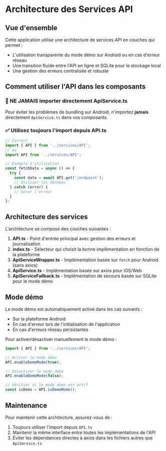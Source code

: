 # Architecture des Services API

## Vue d'ensemble

Cette application utilise une architecture de services API en couches qui permet :
- L'utilisation transparente du mode démo sur Android ou en cas d'erreur réseau
- Une transition fluide entre l'API en ligne et SQLite pour le stockage local
- Une gestion des erreurs centralisée et robuste

## Comment utiliser l'API dans les composants

### 🚫 NE JAMAIS importer directement ApiService.ts

Pour éviter les problèmes de bundling sur Android, n'importez **jamais** directement `ApiService.ts` dans vos composants.

### ✅ Utilisez toujours l'import depuis API.ts

```javascript
// Correct
import { API } from '../services/API';
// ou
import API from '../services/API';

// Exemple d'utilisation
const fetchData = async () => {
  try {
    const data = await API.get('/endpoint');
    // Utiliser les données
  } catch (error) {
    // Gérer l'erreur
  }
};
```

## Architecture des services

L'architecture se compose des couches suivantes :

1. **API.ts** - Point d'entrée principal avec gestion des erreurs et journalisation
2. **index.ts** - Sélecteur qui choisit la bonne implémentation en fonction de la plateforme
3. **ApiServiceWrapper.ts** - Implémentation basée sur `fetch` pour Android (sans axios)
4. **ApiService.ts** - Implémentation basée sur axios pour iOS/Web
5. **ApiServiceFallback.ts** - Implémentation de secours basée sur SQLite pour le mode démo

## Mode démo

Le mode démo est automatiquement activé dans les cas suivants :
- Sur la plateforme Android
- En cas d'erreur lors de l'initialisation de l'application
- En cas d'erreurs réseau persistantes

Pour activer/désactiver manuellement le mode démo :

```javascript
import { API } from '../services/API';

// Activer le mode démo
API.enableDemoMode(true);

// Désactiver le mode démo
API.enableDemoMode(false);

// Vérifier si le mode démo est actif
const isDemo = API.isDemoMode();
```

## Maintenance

Pour maintenir cette architecture, assurez-vous de :
1. Toujours utiliser l'import depuis `API.ts`
2. Maintenir la même interface entre toutes les implémentations de l'API
3. Éviter les dépendances directes à axios dans les fichiers autres que `ApiService.ts`